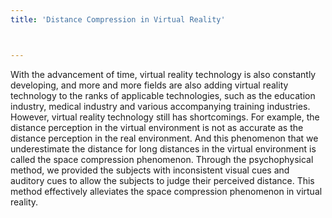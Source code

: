 ```yaml
---
title: 'Distance Compression in Virtual Reality'



---
```

With the advancement of time, virtual reality technology is also constantly developing, and more and more fields are also adding virtual reality technology to the ranks of applicable technologies, such as the education industry, medical industry and various accompanying training industries. However, virtual reality technology still has shortcomings. For example, the distance perception in the virtual environment is not as accurate as the distance perception in the real environment. And this phenomenon that we underestimate the distance for long distances in the virtual environment is called the space compression phenomenon. Through the psychophysical method, we provided the subjects with inconsistent visual cues and auditory cues to allow the subjects to judge their perceived distance. This method effectively alleviates the space compression phenomenon in virtual reality.
